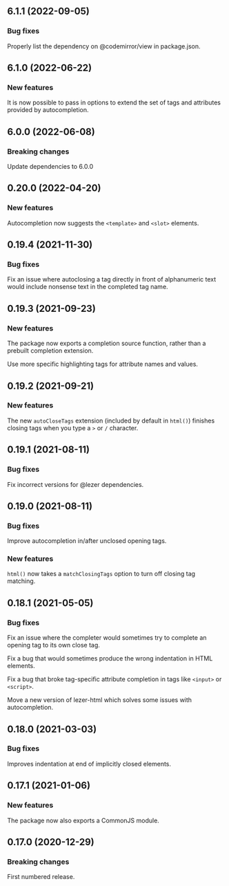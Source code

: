 ## 6.1.1 (2022-09-05)

### Bug fixes

Properly list the dependency on @codemirror/view in package.json.

## 6.1.0 (2022-06-22)

### New features

It is now possible to pass in options to extend the set of tags and attributes provided by autocompletion.

## 6.0.0 (2022-06-08)

### Breaking changes

Update dependencies to 6.0.0

## 0.20.0 (2022-04-20)

### New features

Autocompletion now suggests the `<template>` and `<slot>` elements.

## 0.19.4 (2021-11-30)

### Bug fixes

Fix an issue where autoclosing a tag directly in front of alphanumeric text would include nonsense text in the completed tag name.

## 0.19.3 (2021-09-23)

### New features

The package now exports a completion source function, rather than a prebuilt completion extension.

Use more specific highlighting tags for attribute names and values.

## 0.19.2 (2021-09-21)

### New features

The new `autoCloseTags` extension (included by default in `html()`) finishes closing tags when you type a `>` or `/` character.

## 0.19.1 (2021-08-11)

### Bug fixes

Fix incorrect versions for @lezer dependencies.

## 0.19.0 (2021-08-11)

### Bug fixes

Improve autocompletion in/after unclosed opening tags.

### New features

`html()` now takes a `matchClosingTags` option to turn off closing tag matching.

## 0.18.1 (2021-05-05)

### Bug fixes

Fix an issue where the completer would sometimes try to complete an opening tag to its own close tag.

Fix a bug that would sometimes produce the wrong indentation in HTML elements.

Fix a bug that broke tag-specific attribute completion in tags like `<input>` or `<script>`.

Move a new version of lezer-html which solves some issues with autocompletion.

## 0.18.0 (2021-03-03)

### Bug fixes

Improves indentation at end of implicitly closed elements.

## 0.17.1 (2021-01-06)

### New features

The package now also exports a CommonJS module.

## 0.17.0 (2020-12-29)

### Breaking changes

First numbered release.

